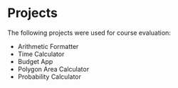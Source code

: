 # Projects
The following projects were used for course evaluation:
- Arithmetic Formatter
- Time Calculator
- Budget App
- Polygon Area Calculator
- Probability Calculator
